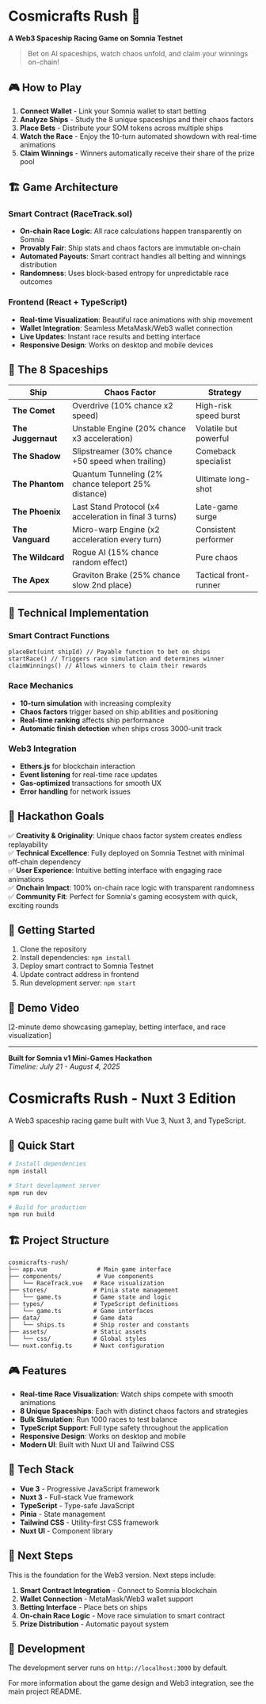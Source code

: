 # Cosmicrafts Rush 🚀

**A Web3 Spaceship Racing Game on Somnia Testnet**

> Bet on AI spaceships, watch chaos unfold, and claim your winnings on-chain!

## 🎮 How to Play

1. **Connect Wallet** - Link your Somnia wallet to start betting
2. **Analyze Ships** - Study the 8 unique spaceships and their chaos factors
3. **Place Bets** - Distribute your SOM tokens across multiple ships
4. **Watch the Race** - Enjoy the 10-turn automated showdown with real-time animations
5. **Claim Winnings** - Winners automatically receive their share of the prize pool

## 🏗️ Game Architecture

### Smart Contract (RaceTrack.sol)
- **On-chain Race Logic**: All race calculations happen transparently on Somnia
- **Provably Fair**: Ship stats and chaos factors are immutable on-chain
- **Automated Payouts**: Smart contract handles all betting and winnings distribution
- **Randomness**: Uses block-based entropy for unpredictable race outcomes

### Frontend (React + TypeScript)
- **Real-time Visualization**: Beautiful race animations with ship movement
- **Wallet Integration**: Seamless MetaMask/Web3 wallet connection
- **Live Updates**: Instant race results and betting interface
- **Responsive Design**: Works on desktop and mobile devices

## 🚀 The 8 Spaceships

| Ship | Chaos Factor | Strategy |
|------|-------------|----------|
| **The Comet** | Overdrive (10% chance x2 speed) | High-risk speed burst |
| **The Juggernaut** | Unstable Engine (20% chance x3 acceleration) | Volatile but powerful |
| **The Shadow** | Slipstreamer (30% chance +50 speed when trailing) | Comeback specialist |
| **The Phantom** | Quantum Tunneling (2% chance teleport 25% distance) | Ultimate long-shot |
| **The Phoenix** | Last Stand Protocol (x4 acceleration in final 3 turns) | Late-game surge |
| **The Vanguard** | Micro-warp Engine (x2 acceleration every turn) | Consistent performer |
| **The Wildcard** | Rogue AI (15% chance random effect) | Pure chaos |
| **The Apex** | Graviton Brake (25% chance slow 2nd place) | Tactical front-runner |

## 🔧 Technical Implementation

### Smart Contract Functions
```solidity
placeBet(uint shipId) // Payable function to bet on ships
startRace() // Triggers race simulation and determines winner
claimWinnings() // Allows winners to claim their rewards
```

### Race Mechanics
- **10-turn simulation** with increasing complexity
- **Chaos factors** trigger based on ship abilities and positioning
- **Real-time ranking** affects ship performance
- **Automatic finish detection** when ships cross 3000-unit track

### Web3 Integration
- **Ethers.js** for blockchain interaction
- **Event listening** for real-time race updates
- **Gas-optimized** transactions for smooth UX
- **Error handling** for network issues

## 🎯 Hackathon Goals

✅ **Creativity & Originality**: Unique chaos factor system creates endless replayability  
✅ **Technical Excellence**: Fully deployed on Somnia Testnet with minimal off-chain dependency  
✅ **User Experience**: Intuitive betting interface with engaging race animations  
✅ **Onchain Impact**: 100% on-chain race logic with transparent randomness  
✅ **Community Fit**: Perfect for Somnia's gaming ecosystem with quick, exciting rounds  

## 🚀 Getting Started

1. Clone the repository
2. Install dependencies: `npm install`
3. Deploy smart contract to Somnia Testnet
4. Update contract address in frontend
5. Run development server: `npm start`

## 📱 Demo Video

[2-minute demo showcasing gameplay, betting interface, and race visualization]

---

**Built for Somnia v1 Mini-Games Hackathon**  
*Timeline: July 21 - August 4, 2025*


# Cosmicrafts Rush - Nuxt 3 Edition

A Web3 spaceship racing game built with Vue 3, Nuxt 3, and TypeScript.

## 🚀 Quick Start

```bash
# Install dependencies
npm install

# Start development server
npm run dev

# Build for production
npm run build
```

## 🏗️ Project Structure

```
cosmicrafts-rush/
├── app.vue              # Main game interface
├── components/          # Vue components
│   └── RaceTrack.vue   # Race visualization
├── stores/             # Pinia state management
│   └── game.ts         # Game state and logic
├── types/              # TypeScript definitions
│   └── game.ts         # Game interfaces
├── data/               # Game data
│   └── ships.ts        # Ship roster and constants
├── assets/             # Static assets
│   └── css/            # Global styles
└── nuxt.config.ts      # Nuxt configuration
```

## 🎮 Features

- **Real-time Race Visualization**: Watch ships compete with smooth animations
- **8 Unique Spaceships**: Each with distinct chaos factors and strategies
- **Bulk Simulation**: Run 1000 races to test balance
- **TypeScript Support**: Full type safety throughout the application
- **Responsive Design**: Works on desktop and mobile
- **Modern UI**: Built with Nuxt UI and Tailwind CSS

## 🔧 Tech Stack

- **Vue 3** - Progressive JavaScript framework
- **Nuxt 3** - Full-stack Vue framework
- **TypeScript** - Type-safe JavaScript
- **Pinia** - State management
- **Tailwind CSS** - Utility-first CSS framework
- **Nuxt UI** - Component library

## 🚀 Next Steps

This is the foundation for the Web3 version. Next steps include:

1. **Smart Contract Integration** - Connect to Somnia blockchain
2. **Wallet Connection** - MetaMask/Web3 wallet support
3. **Betting Interface** - Place bets on ships
4. **On-chain Race Logic** - Move race simulation to smart contract
5. **Prize Distribution** - Automatic payout system

## 📱 Development

The development server runs on `http://localhost:3000` by default.

For more information about the game design and Web3 integration, see the main project README.
